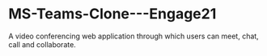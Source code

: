# MS-Teams-Clone---Engage21
A video conferencing web application through which users can  meet, chat, call and collaborate.
